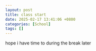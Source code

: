 ```yaml
---
layout: post
title: class start
date: 2025-02-17 13:41:06 +0800
categories: [School]
tags: []
---
```


hope i have time to during the break later 